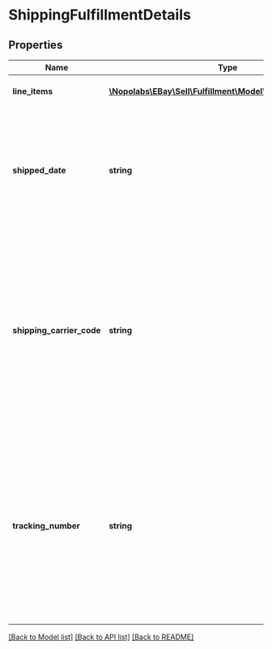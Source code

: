 # ShippingFulfillmentDetails

## Properties
Name | Type | Description | Notes
------------ | ------------- | ------------- | -------------
**line_items** | [**\Nopolabs\EBay\Sell\Fulfillment\Model\LineItemReference[]**](LineItemReference.md) | This array contains a list of or more line items and the quantity that will be shipped in the same package. | [optional] 
**shipped_date** | **string** | This is the actual date and time that the fulfillment package was shipped. This timestamp is in ISO 8601 format, which uses the 24-hour Universal Coordinated Time (UTC) clock. The seller should use the actual date/time that the package was shipped, but if this field is omitted, it will default to the current date/time. Format: YYYY-MM-DDTHH:MM:SS.SSSZ Example: 2015-08-04T19:09:02.768Z Default: The current date and time. | [optional] 
**shipping_carrier_code** | **string** | The unique identifier of the shipping carrier being used to ship the line item(s). Technically, the shippingCarrierCode and trackingNumber fields are optional, but generally these fields will be provided if the shipping carrier and tracking number are known. Note: Use the Trading API&#39;s GeteBayDetails call to retrieve the latest shipping carrier enumeration values. When making the GeteBayDetails call, include the DetailName field in the request payload and set its value to ShippingCarrierDetails. Each valid shipping carrier enumeration value is returned in a ShippingCarrierDetails.ShippingCarrier field in the response payload. | [optional] 
**tracking_number** | **string** | The tracking number provided by the shipping carrier for this fulfillment. The seller should be careful that this tracking number is accurate since the buyer will use this tracking number to track shipment, and eBay has no way to verify the accuracy of this number. This field and the shippingCarrierCode field are mutually dependent. If you include one, you must also include the other. Note: If you include trackingNumber (and shippingCarrierCode) in the request, the resulting fulfillment&#39;s ID (returned in the HTTP location code) is the tracking number. If you do not include shipment tracking information, the resulting fulfillment ID will default to an arbitrary number such as 999. | [optional] 

[[Back to Model list]](../README.md#documentation-for-models) [[Back to API list]](../README.md#documentation-for-api-endpoints) [[Back to README]](../README.md)


